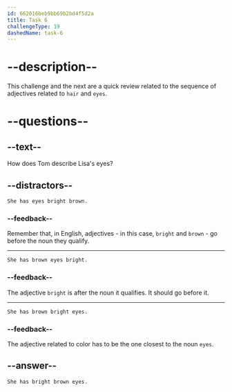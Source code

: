 ```yaml
---
id: 662016beb9bb69b2bd4f5d2a
title: Task 6
challengeType: 19
dashedName: task-6
---
```


# --description--

This challenge and the next are a quick review related to the sequence of adjectives related to `hair` and `eyes`.

# --questions--

## --text--

How does Tom describe Lisa's eyes?

## --distractors--

`She has eyes bright brown.`

### --feedback--

Remember that, in English, adjectives - in this case, `bright` and `brown` - go before the noun they qualify.

---

`She has brown eyes bright.`

### --feedback--

The adjective `bright` is after the noun it qualifies. It should go before it.

---

`She has brown bright eyes.`

### --feedback--

The adjective related to color has to be the one closest to the noun `eyes`.

## --answer--

`She has bright brown eyes.`


